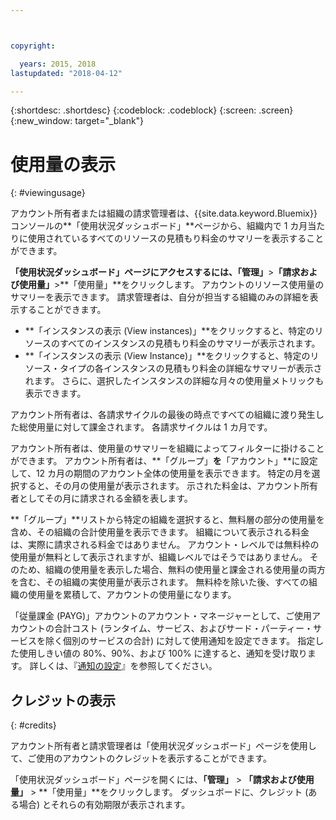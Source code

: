 ```yaml
---



copyright:

  years: 2015, 2018
lastupdated: "2018-04-12"

---
```


{:shortdesc: .shortdesc}
{:codeblock: .codeblock}
{:screen: .screen}
{:new_window: target="_blank"}

# 使用量の表示
{: #viewingusage}

アカウント所有者または組織の請求管理者は、{{site.data.keyword.Bluemix}} コンソールの**「使用状況ダッシュボード」**ページから、組織内で 1 カ月当たりに使用されているすべてのリソースの見積もり料金のサマリーを表示することができます。 

**「使用状況ダッシュボード」**ページにアクセスするには、**「管理」**>**「請求および使用量」**>**「使用量」**をクリックします。 アカウントのリソース使用量のサマリーを表示できます。 請求管理者は、自分が担当する組織のみの詳細を表示することができます。

   * **「インスタンスの表示 (View instances)」**をクリックすると、特定のリソースのすべてのインスタンスの見積もり料金のサマリーが表示されます。 
   * **「インスタンスの表示 (View Instance)」**をクリックすると、特定のリソース・タイプの各インスタンスの見積もり料金の詳細なサマリーが表示されます。 さらに、選択したインスタンスの詳細な月々の使用量メトリックも表示できます。 

アカウント所有者は、各請求サイクルの最後の時点ですべての組織に渡り発生した総使用量に対して課金されます。 各請求サイクルは 1 カ月です。

アカウント所有者は、使用量のサマリーを組織によってフィルターに掛けることができます。 アカウント所有者は、**「グループ」**を**「アカウント」**に設定して、12 カ月の期間のアカウント全体の使用量を表示できます。 特定の月を選択すると、その月の使用量が表示されます。  示された料金は、アカウント所有者としてその月に請求される金額を表します。

**「グループ」**リストから特定の組織を選択すると、無料層の部分の使用量を含め、その組織の合計使用量を表示できます。 組織について表示される料金は、実際に請求される料金ではありません。 アカウント・レベルでは無料枠の使用量が無料として表示されますが、組織レベルではそうではありません。 そのため、組織の使用量を表示した場合、無料の使用量と課金される使用量の両方を含む、その組織の実使用量が表示されます。 無料枠を除いた後、すべての組織の使用量を累積して、アカウントの使用量になります。

「従量課金 (PAYG)」アカウントのアカウント・マネージャーとして、ご使用アカウントの合計コスト (ランタイム、サービス、およびサード・パーティー・サービスを除く個別のサービスの合計) に対して使用通知を設定できます。 指定した使用しきい値の 80%、90%、および 100% に達すると、通知を受け取ります。 詳しくは、『[通知の設定](/docs/account/notifications.html)』を参照してください。

## クレジットの表示
{: #credits}

アカウント所有者と請求管理者は「使用状況ダッシュボード」ページを使用して、ご使用のアカウントのクレジットを表示することができます。

「使用状況ダッシュボード」ページを開くには、**「管理」** > **「請求および使用量」** > **「使用量」**をクリックします。 ダッシュボードに、クレジット (ある場合) とそれらの有効期限が表示されます。
